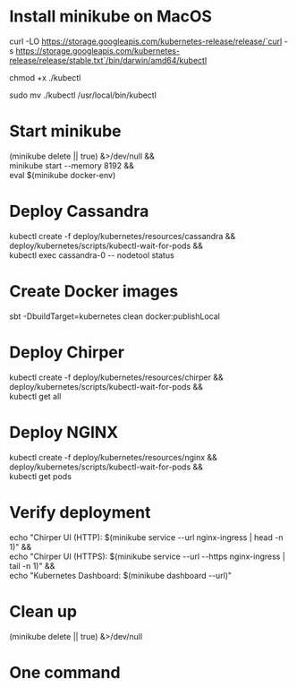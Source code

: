 # Install minikube on MacOS

curl -LO https://storage.googleapis.com/kubernetes-release/release/`curl -s https://storage.googleapis.com/kubernetes-release/release/stable.txt`/bin/darwin/amd64/kubectl

chmod +x ./kubectl

sudo mv ./kubectl /usr/local/bin/kubectl

# Start minikube

(minikube delete || true) &>/dev/null && \
minikube start --memory 8192 && \
eval $(minikube docker-env)

# Deploy Cassandra

kubectl create -f deploy/kubernetes/resources/cassandra && \
deploy/kubernetes/scripts/kubectl-wait-for-pods && \
kubectl exec cassandra-0 -- nodetool status

# Create Docker images

sbt -DbuildTarget=kubernetes clean docker:publishLocal

# Deploy Chirper

kubectl create -f deploy/kubernetes/resources/chirper && \
deploy/kubernetes/scripts/kubectl-wait-for-pods && \
kubectl get all

# Deploy NGINX

kubectl create -f deploy/kubernetes/resources/nginx && \
deploy/kubernetes/scripts/kubectl-wait-for-pods && \
kubectl get pods

# Verify deployment

echo "Chirper UI (HTTP): $(minikube service --url nginx-ingress | head -n 1)" && \
    echo "Chirper UI (HTTPS): $(minikube service --url --https nginx-ingress | tail -n 1)" && \
    echo "Kubernetes Dashboard: $(minikube dashboard --url)"

# Clean up

(minikube delete || true) &>/dev/null

# One command

